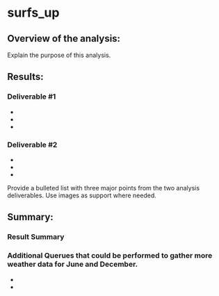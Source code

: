 # surfs_up

## Overview of the analysis: 
Explain the purpose of this analysis.
## Results: 
### Deliverable #1
-
-
-
### Deliverable #2
-
-
-
Provide a bulleted list with three major points from the two analysis deliverables. Use images as support where needed.
## Summary: 
### Result Summary
### Additional Querues that could be performed to gather more weather data for June and December.
- 
- 
